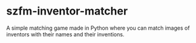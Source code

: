 # szfm-inventor-matcher
A simple matching game made in Python where you can match images of inventors with their names and their inventions.
